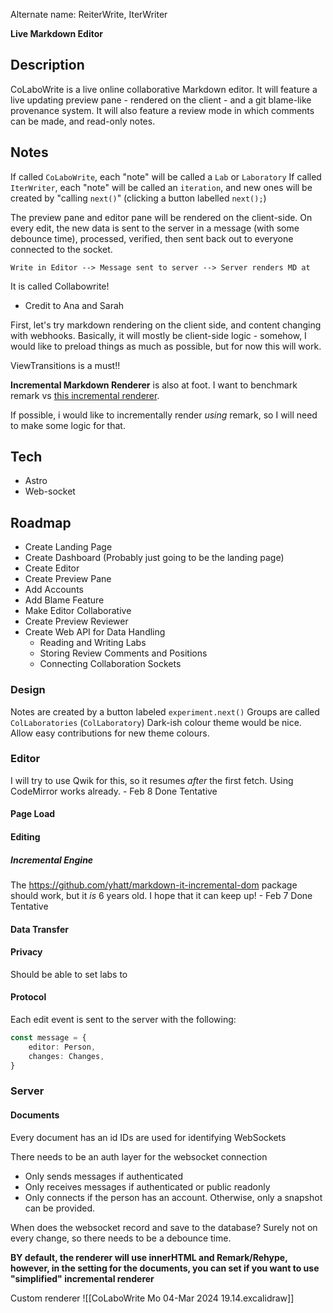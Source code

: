 Alternate name: ReiterWrite, IterWriter

**Live Markdown Editor**

## Description

CoLaboWrite is a live online collaborative Markdown editor. It will feature a live updating preview pane - rendered on the client - and a git blame-like provenance system. It will also feature a review mode in which comments can be made, and read-only notes.

## Notes

If called `CoLaboWrite`, each "note" will be called a `Lab` or `Laboratory`
If called `IterWriter`, each "note" will be called an `iteration`, and new ones will be created by "calling `next()`" (clicking a button labelled `next();`)

The preview pane and editor pane will be rendered on the client-side. On every edit, the new data is sent to the server in a message (with some debounce time), processed, verified, then sent back out to everyone connected to the socket.

```
Write in Editor --> Message sent to server --> Server renders MD at 
```

It is called Collabowrite!
- Credit to Ana and Sarah

First, let's try markdown rendering on the client side, and content changing with webhooks.
Basically, it will mostly be client-side logic - somehow, I would like to preload things as much as possible, but for now this will work.

ViewTransitions is a must!!

**Incremental Markdown Renderer** is also at foot. I want to benchmark remark vs [this incremental renderer](https://github.com/yhatt/markdown-it-incremental-dom).

If possible, i would like to incrementally render *using* remark, so I will need to make some logic for that.

## Tech
- Astro
- Web-socket

## Roadmap

- Create Landing Page
- Create Dashboard (Probably just going to be the landing page)
- Create Editor
- Create Preview Pane
- Add Accounts
- Add Blame Feature
- Make Editor Collaborative
- Create Preview Reviewer
- Create Web API for Data Handling
	- Reading and Writing Labs
	- Storing Review Comments and Positions
	- Connecting Collaboration Sockets


### Design

Notes are created by a button labeled `experiment.next()`
Groups are called `ColLaboratories` (`ColLaboratory`)
Dark-ish colour theme would be nice. Allow easy contributions for new theme colours.


### Editor

I will try to use Qwik for this, so it resumes *after* the first fetch.
Using CodeMirror works already. - Feb 8 Done Tentative

#### Page Load

#### Editing

##### Incremental Engine
The https://github.com/yhatt/markdown-it-incremental-dom package should work, but it *is* 6 years old. I hope that it can keep up! - Feb 7 Done Tentative



#### Data Transfer

#### Privacy

Should be able to set labs to 

#### Protocol

Each edit event is sent to the server with the following: 
```ts
const message = {
	editor: Person,
	changes: Changes,
}
```

### Server

#### Documents

Every document has an id
IDs are used for identifying WebSockets

There needs to be an auth layer for the websocket connection
- Only sends messages if authenticated
- Only receives messages if authenticated or public readonly
- Only connects if the person has an account. Otherwise, only a snapshot can be provided.

When does the websocket record and save to the database? Surely not on every change, so there needs to be a debounce time.

**BY default, the renderer will use innerHTML and Remark/Rehype, however, in the setting for the documents, you can set if you want to use "simplified" incremental renderer**

Custom renderer
![[CoLaboWrite Mo 04-Mar 2024 19.14.excalidraw]]
